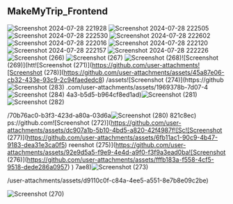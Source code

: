 ## MakeMyTrip_Frontend


![Screenshot 2024-07-28 221928](https://github.com/user-attachments/assets/aa7f1d29-8ed5-4e0b-bd4d-d43893ec99a4)
![Screenshot 2024-07-28 222505](https://github.com/user-attachments/assets/350f4629-75ea-4969-a830-6b5bf589e489)
![Screenshot 2024-07-28 222530](https://github.com/user-attachments/assets/02cb8102-4e68-4e00-ba21-f63e4c6b562b)
![Screenshot 2024-07-28 222602](https://github.com/user-attachments/assets/aba100fe-4eb6-4f90-b72c-a39f52bbeb19)
![Screenshot 2024-07-28 222016](https://github.com/user-attachments/assets/409e1afa-3f85-4e4b-a34f-49693527cd79)
![Screenshot 2024-07-28 222120](https://github.com/user-attachments/assets/fe21bef1-c057-424d-9240-633806519872)
![Screenshot 2024-07-28 222157](https://github.com/user-attachments/assets/a9ff306a-86c6-4dd6-9636-799e135369ca)
![Screenshot 2024-07-28 222226](https://github.com/user-attachments/assets/9f5aafc0-5485-4612-a9e1-e468c94c3918)
![Screenshot (266)](https://github.com/user-attachments/assets/0afb7af2-5c63-4260-a9d8-89f513184fb1)
![Screenshot (267)](https://github.com/user-attachments/assets/d59dc41e-d51b-4892-9315-2601de0de641)
![Screenshot (268)](https://github.com/user-attachments/assets/55c272c4-6308-44cc-9ff5-a6ba90e0e1c5)![Screenshot (269)](htt![Screenshot (271)](https://github.com/user-attachments![Screenshot (278)](https://github.com/user-attachments/assets/45a87e06-cb32-433e-93c9-2c94faededc8)
/assets![Screenshot (274)](https://github![Screenshot (283)](https://github.com/user-attachments/assets/f9828b54-6cd3-4168-b88c-2ff9169dc665)
.com/user-attachments/assets/1969378b-7d07-4![Screenshot (284)](https://github.com/user-attachments/assets/8d6cb2e4-03e3-4073-9ffc-f4db930b6051)
4a3-b5d5-b964cf8ed1ad)![Screenshot (281)](https://github.com/user-attachments/assets/a26a1ff4-d6ea-4641-9f2f-3e6344ac04f2)![Screenshot (282)](https://github.com/user-attachments/assets/fa785dfc-591c-4c6a-b088-8f1d396d861a)


/70b76ac0-b3f3-423d-a80a-03d6a![Screenshot (280)](https://github.com/user-attachments/assets/59931403-cc17-48a9-b0e9-3156061c8adf)
821c8ec)
ps://github.com![Screenshot (272)](https://github.com/user-attachments/assets/dc907a1b-5b10-4bd5-a820-42f4987f![Sc![Screenshot (277)](https://github.com/user-attachments/assets/6fb11ac1-90c9-4b47-9183-dea31e3ca0f5)
reenshot (275)](https://github.com/user-attachments/assets/92e9d5a5-f9e9-4e4d-a9f0-f3f9a3ead0ba![Screenshot (276)](https://github.com/user-attachments/assets/fffb183a-f558-4cf5-9518-dede286a0957)
)
7ae8)![Screenshot (273)](https://github.com/user-attachments/assets/4b4ea0e0-a4fd-4bb6-93d8-ace5d4b237b9)

/user-attachments/assets/d9110c0f-c84a-4ee5-a551-8e7b8e09c2be)

![Screenshot (270)](https://github.com/user-attachments/assets/ae60af1b-a77f-4675-92a6-60aad036248f)

